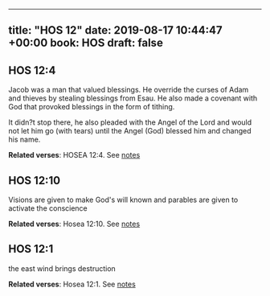 
---
title: "HOS 12"
date: 2019-08-17 10:44:47 +00:00
book: HOS
draft: false
---

## HOS 12:4

Jacob was a man that valued blessings. He override the curses of Adam and thieves by stealing blessings from Esau. He also made a covenant with God that provoked blessings in the form of tithing.

It didn?t stop there, he also pleaded with the Angel of the Lord and would not let him go (with tears) until the Angel (God) blessed him and changed his name.

**Related verses**: HOSEA 12:4. See [notes](https://my.bible.com/notes/3232824299367424698)


## HOS 12:10

Visions are given to make God's will known and parables are given to activate the conscience

**Related verses**: Hosea 12:10. See [notes](https://my.bible.com/notes/3528268620919202746)


## HOS 12:1

the east wind brings destruction

**Related verses**: Hosea 12:1. See [notes](https://my.bible.com/notes/3528265902741775248)

